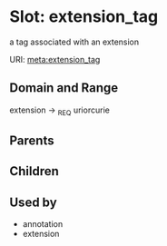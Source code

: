 
# Slot: extension_tag


a tag associated with an extension

URI: [meta:extension_tag](https://w3id.org/biolink/biolinkml/meta/extension_tag)


## Domain and Range

extension ->  <sub>REQ</sub> uriorcurie

## Parents


## Children


## Used by

 * annotation
 * extension
